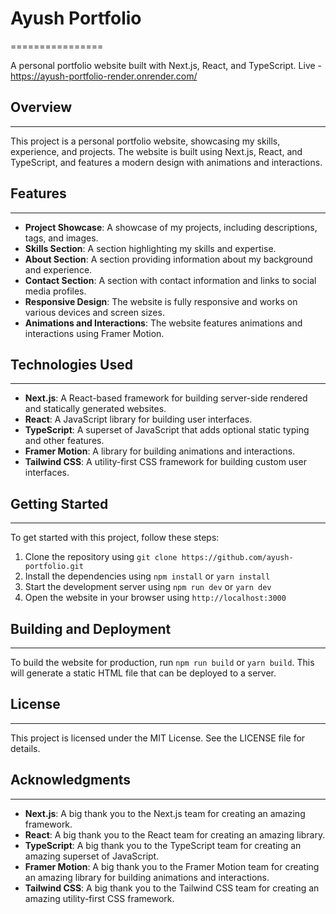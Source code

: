 # Ayush Portfolio

================

A personal portfolio website built with Next.js, React, and TypeScript.
Live - https://ayush-portfolio-render.onrender.com/

## Overview

---

This project is a personal portfolio website, showcasing my skills, experience, and projects. The website is built using Next.js, React, and TypeScript, and features a modern design with animations and interactions.

## Features

---

- **Project Showcase**: A showcase of my projects, including descriptions, tags, and images.
- **Skills Section**: A section highlighting my skills and expertise.
- **About Section**: A section providing information about my background and experience.
- **Contact Section**: A section with contact information and links to social media profiles.
- **Responsive Design**: The website is fully responsive and works on various devices and screen sizes.
- **Animations and Interactions**: The website features animations and interactions using Framer Motion.

## Technologies Used

---

- **Next.js**: A React-based framework for building server-side rendered and statically generated websites.
- **React**: A JavaScript library for building user interfaces.
- **TypeScript**: A superset of JavaScript that adds optional static typing and other features.
- **Framer Motion**: A library for building animations and interactions.
- **Tailwind CSS**: A utility-first CSS framework for building custom user interfaces.

## Getting Started

---

To get started with this project, follow these steps:

1. Clone the repository using `git clone https://github.com/ayush-portfolio.git`
2. Install the dependencies using `npm install` or `yarn install`
3. Start the development server using `npm run dev` or `yarn dev`
4. Open the website in your browser using `http://localhost:3000`

## Building and Deployment

---

To build the website for production, run `npm run build` or `yarn build`. This will generate a static HTML file that can be deployed to a server.

## License

---

This project is licensed under the MIT License. See the LICENSE file for details.

## Acknowledgments

---

- **Next.js**: A big thank you to the Next.js team for creating an amazing framework.
- **React**: A big thank you to the React team for creating an amazing library.
- **TypeScript**: A big thank you to the TypeScript team for creating an amazing superset of JavaScript.
- **Framer Motion**: A big thank you to the Framer Motion team for creating an amazing library for building animations and interactions.
- **Tailwind CSS**: A big thank you to the Tailwind CSS team for creating an amazing utility-first CSS framework.
